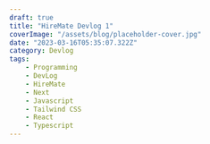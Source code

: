 ```yaml
---
draft: true
title: "HireMate Devlog 1"
coverImage: "/assets/blog/placeholder-cover.jpg"
date: "2023-03-16T05:35:07.322Z"
category: Devlog
tags:
    - Programming
    - DevLog
    - HireMate
    - Next
    - Javascript
    - Tailwind CSS
    - React
    - Typescript
---
```

